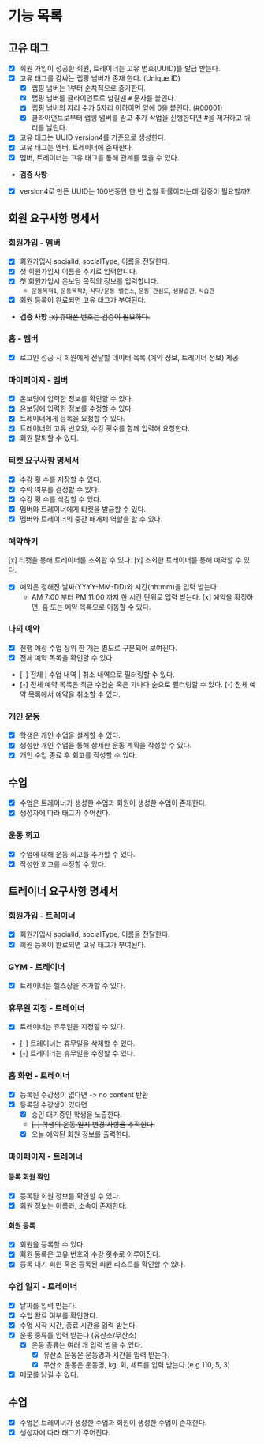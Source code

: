 # 기능 목록


## 고유 태그
- [x] 회원 가입이 성공한 회원, 트레이너는 고유 번호(UUID)를 발급 받는다.
- [x] 고유 태그를 감싸는 랩핑 넘버가 존재 한다. (Unique ID)
    - [x] 랩핑 넘버는 1부터 순차적으로 증가한다.
    - [x] 랩핑 넘버를 클라이언트로 넘길땐 `#` 문자를 붙인다.
    - [x] 랩핑 넘버의 자리 수가 5자리 이하이면 앞에 0을 붙인다. (#00001)
    - [x] 클라이언트로부터 랩핑 넘버를 받고 추가 작업을 진행한다면 #을 제거하고 쿼리를 날린다.
- [x] 고유 태그는 UUID version4를 기준으로 생성한다.
- [x] 고유 태그는 멤버, 트레이너에 존재한다.
- [x] 멤버, 트레이너는 고유 태그를 통해 관계를 맺을 수 있다.

- **검증 사항**
- [x] version4로 만든 UUID는 100년동안 한 번 겹칠 확률이라는데 검증이 필요할까?

## 회원 요구사항 명세서

### 회원가입 - 멤버
- [x] 회원가입시 socialId, socialType, 이름을 전달한다.
- [x] 첫 회원가입시 이름을 추가로 입력합니다.
- [x] 첫 회원가입시 온보딩 목적의 정보를 입력합니다.
    - `운동목적1`, `운동목적2`, `식닥/운동 밸런스`, `운동 관심도`, `생활습관`, `식습관`
- [x] 회원 등록이 완료되면 고유 태그가 부여된다.
- **검증 사항**
~~[x] 휴대폰 번호는 검증이 필요하다.~~

### 홈 - 멤버
- [x] 로그인 성공 시 회원에게 전달할 데이터 목록 (예약 정보, 트레이너 정보) 제공

### 마이페이지 - 멤버
- [x] 온보딩에 입력한 정보를 확인할 수 있다.
- [x] 온보딩에 입력한 정보를 수정할 수 있다.
- [x] 트레이너에게 등록을 요청할 수 있다.
- [x] 트레이너의 고유 번호와, 수강 횟수를 함께 입력해 요청한다.
- [x] 회원 탈퇴할 수 있다.

### 티켓 요구사항 명세서
- [x] 수강 횟 수를 저장할 수 있다.
- [x] 수락 여부를 결정할 수 있다.
- [x] 수강 횟 수를 삭감할 수 있다.
- [x] 멤버와 트레이너에게 티켓을 발급할 수 있다.
- [x] 멤버와 트레이너의 중간 매개체 역할을 할 수 있다.

### 예약하기
[x] 티켓을 통해 트레이너를 조회할 수 있다.
[x] 조회한 트레이너를 통해 예약할 수 있다.
- [x] 예약은 정해진 날짜(YYYY-MM-DD)와 시간(hh:mm)을 입력 받는다.
  - AM 7:00 부터 PM 11:00 까지 한 시간 단위로 입력 받는다.
    [x] 예약을 확정하면, 홈 또는 예약 목록으로 이동할 수 있다.

### 나의 예약
- [x] 진행 예정 수업 상위 한 개는 별도로 구분되어 보여진다.
- [x] 전체 예약 목록을 확인할 수 있다.
- [-] 전체 | 수업 내역 | 취소 내역으로 필터링할 수 있다.
- [-] 전체 예약 목록은 최근 수업순 혹은 가나다 순으로 필터링할 수 있다.
  [-] 전체 예약 목록에서 예약을 취소할 수 있다.

### 개인 운동
- [x] 학생은 개인 수업을 설계할 수 있다.
- [x] 생성한 개인 수업을 통해 상세한 운동 계획을 작성할 수 있다.
- [x] 개인 수업 종료 후 회고를 작성할 수 있다.

## 수업
- [x] 수업은 트레이너가 생성한 수업과 회원이 생성한 수업이 존재한다.
- [x] 생성자에 따라 태그가 주어진다.

### 운동 회고
- [x] 수업에 대해 운동 회고를 추가할 수 있다.
- [x] 작성한 회고를 수정할 수 있다.

## 트레이너 요구사항 명세서

### 회원가입 - 트레이너
- [x] 회원가입시 socialId, socialType, 이름을 전달한다.
- [x] 회원 등록이 완료되면 고유 태그가 부여된다.

### GYM - 트레이너
- [x] 트레이너는 헬스장을 추가할 수 있다.

### 휴무일 지정 - 트레이너
- [x] 트레이너는 휴무일을 지정할 수 있다.
- [-] 트레이너는 휴무일을 삭제할 수 있다.
- [-] 트레이너는 휴무일을 수정할 수 있다.

### 홈 화면 - 트레이너
- [x] 등록된 수강생이 없다면 -> no content 반환
- [x] 등록된 수강생이 있다면
  - [x] 승인 대기중인 학생을 노출한다.
  - ~~[-] 학생의 운동 일지 변경 사항을 추적한다.~~
  - [x] 오늘 예약된 회원 정보를 출력한다.

### 마이페이지 - 트레이너
#### 등록 회원 확인
- [x] 등록된 회원 정보를 확인할 수 있다.
- [x] 회원 정보는 이름과, 소속이 존재한다.

#### 회원 등록
- [x] 회원을 등록할 수 있다.
- [x] 회원 등록은 고유 번호와 수강 횟수로 이루어진다.
- [x] 등록 대기 회원 혹은 등록된 회원 리스트를 확인할 수 있다.

### 수업 일지 - 트레이너
- [x] 날짜를 입력 받는다.
- [x] 수업 완료 여부를 확인한다.
- [x] 수업 시작 시간, 종료 시간을 입력 받는다.
- [x] 운동 종류를 입력 받는다 (유산소/무산소)
  - [x] 운동 종류는 여러 개 입력 받을 수 있다.
    - [x] 유산소 운동은 운동명과 시간을 입력 받는다.
    - [x] 무산소 운동은 운동명, kg, 회, 세트를 입력 받는다.(e.g 110, 5, 3)
- [x] 메모를 남길 수 있다.

## 수업
- [x] 수업은 트레이너가 생성한 수업과 회원이 생성한 수업이 존재한다.
- [x] 생성자에 따라 태그가 주어진다.
